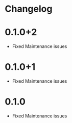 # Changelog

# 0.1.0+2

- Fixed  Maintenance issues

# 0.1.0+1

- Fixed  Maintenance issues

# 0.1.0

- Fixed  Maintenance issues
